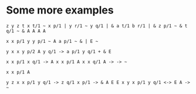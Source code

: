 # Some more examples

```
z y z t x t/1 ~ x p/1 | y r/1 ~ y q/1 | & a t/1 b r/1 | & z p/1 ~ & t q/1 ~ & A A A A
```

```
x x p/1 y y p/1 ~ A a p/1 ~ & | E ~
```

```
y x x y p/2 A y q/1 -> a p/1 y q/1 + & E
```

```
x x p/1 x q/1 -> A x x p/1 A x x q/1 A -> -> ~
```

```
x x p/1 A
```

```
y z x x p/1 y q/1 -> z q/1 x p/1 -> & A E E x y x p/1 y q/1 <-> E A -> ~
```
